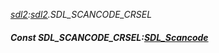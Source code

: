 _[sdl2](../../modules/sdl2/sdl2-module.md):[sdl2](../../modules/sdl2/sdl2-module.md).SDL\_SCANCODE\_CRSEL_
##### Const SDL\_SCANCODE\_CRSEL:[SDL_Scancode](../../modules/sdl2/sdl2-sdl_scancode.md)
